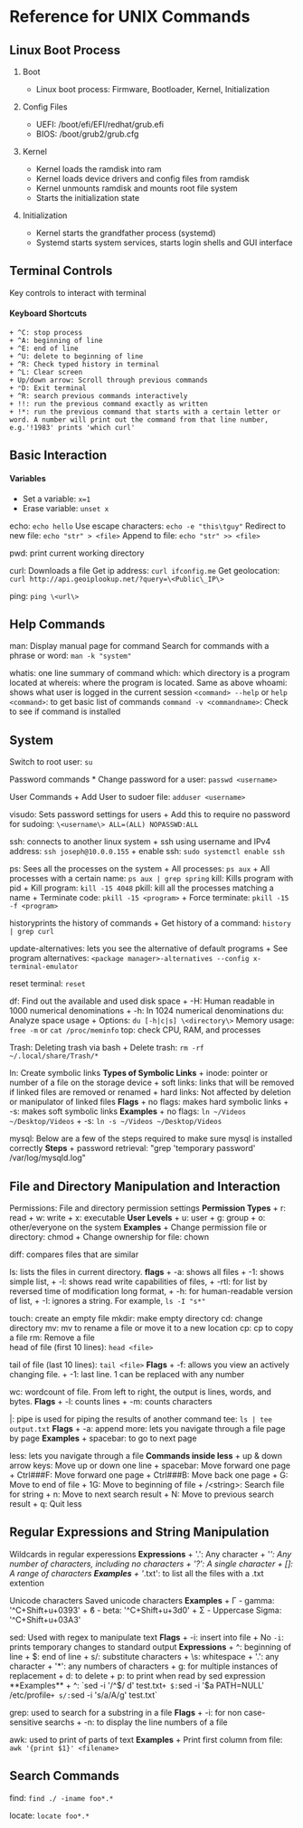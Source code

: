# Reference for UNIX Commands

## Linux Boot Process
1. Boot
	+ Linux boot process: Firmware, Bootloader, Kernel, Initialization

2. Config Files
	+ UEFI: /boot/efi/EFI/redhat/grub.efi
	+ BIOS: /boot/grub2/grub.cfg

3. Kernel
	+ Kernel loads the ramdisk into ram
	+ Kernel loads device drivers and config files from ramdisk
	+ Kernel unmounts ramdisk and mounts root file system
	+ Starts the initialization state

4. Initialization
	+ Kernel starts the grandfather process (systemd)
	+ Systemd starts system services, starts login shells and GUI interface

## Terminal Controls
Key controls to interact with terminal
#### Keyboard Shortcuts
	+ ^C: stop process
	+ ^A: beginning of line
	+ ^E: end of line
	+ ^U: delete to beginning of line
	+ ^R: Check typed history in terminal
	+ ^L: Clear screen
	+ Up/down arrow: Scroll through previous commands	
	+ ⌃D: Exit terminal
	+ ^R: search previous commands interactively
	+ !!: run the previous command exactly as written
	+ !*: run the previous command that starts with a certain letter or word. A number will print out the command from that line number, e.g.'!1983' prints 'which curl'

## Basic Interaction

#### Variables
* Set a variable: `x=1`
* Erase variable: `unset x`

echo: `echo hello`
Use escape characters: `echo -e "this\tguy"`
Redirect to new file: `echo "str" > <file>`
Append to file: `echo "str" >> <file>`

pwd: print current working directory

curl: Downloads a file
Get ip address: `curl ifconfig.me`
Get geolocation: `curl http://api.geoiplookup.net/?query=\<Public\_IP\>`

ping: `ping \<url\>`

## Help Commands
man: Display manual page for command
Search for commands with a phrase or word: `man -k "system"`

whatis: one line summary of command
which: which directory is a program located at
whereis: where the program is located. Same as above
whoami: shows what user is logged in the current session
`<command> --help` or `help <command>`: to get basic list of commands
`command -v <commandname>`: Check to see if command is installed

## System
Switch to root user: `su`

Password commands
	* Change password for a user: `passwd <username>`
	
User Commands
	+ Add User to sudoer file: `adduser <username>`

visudo: Sets password settings for users
	+ Add this to require no password for sudoing: `\<username\> ALL=(ALL) NOPASSWD:ALL`

ssh: connects to another linux system
	+ ssh using username and IPv4 address: `ssh joseph@10.0.0.155`
	+ enable ssh: `sudo systemctl enable ssh`

ps: Sees all the processes on the system
	+ All processes: `ps aux`
	+ All processes with a certain name:  `ps aux | grep spring`
kill: Kills program with pid
	+ Kill program:	`kill -15 4048`
pkill: kill all the processes matching a name
	+ Terminate code: `pkill -15 <program>` 
	+ Force terminate: `pkill -15 -f <program>`
	
historyprints the history of commands
	+ Get history of a command: `history | grep curl`

update-alternatives: lets you see the alternative of default programs
	+ See program alternatives: `<package manager>-alternatives --config x-terminal-emulator`

reset terminal: `reset`

df: Find out the available and used disk space
	+ -H: Human readable in 1000 numerical denominations
	+ -h: In 1024 numerical denominations
du: Analyze space usage
	+ Options: `du [-h|c|s] \<directory\>`
Memory usage: `free -m` or `cat /proc/meminfo`
top: check CPU, RAM, and processes

Trash: Deleting trash via bash
	+ Delete trash: `rm -rf ~/.local/share/Trash/*`

ln: Create symbolic links
	**Types of Symbolic Links**
	+ inode: pointer or number of a file on the storage device
	+ soft links: links that will be removed if linked files are removed or renamed
	+ hard links: Not affected by deletion or manipulator of linked files
	**Flags**
	+ no flags: makes hard symbolic links
	+ -s: makes soft symbolic links
	**Examples**
	+ no flags: `ln ~/Videos ~/Desktop/Videos`
	+ -s: `ln -s ~/Videos ~/Desktop/Videos`

mysql: Below are a few of the steps required to make sure mysql is installed correctly
	**Steps**
	+ password retrieval: "grep 'temporary password' /var/log/mysqld.log"

## File and Directory Manipulation and Interaction
Permissions: File and directory permission settings
	**Permission Types**
	+ r: read
	+ w: write
	+ x: executable
	**User Levels**
	+ u: user
	+ g: group
	+ o: other/everyone on the system
	**Examples**
	+ Change permission file or directory: chmod <filename>
	+ Change ownership for file: chown <username> <filename>

diff: compares files that are similar

ls: lists the files in current directory.
	**flags**
	+ -a:	 shows all files
	+ -1:	 shows simple list, 
	+ -l:	 shows read write capabilities of files, 
	+ -rtl:	 for list by reversed time of modification long format, 
	+ -h:	 for human-readable version of list, 
	+ -I: ignores a string. For example, `ls -I "s*"`

touch: create an empty file
mkdir: make empty directory
cd: change directory
mv: mv to rename a file or move it to a new location
cp: cp to copy a file
rm: Remove a file                        
head of file (first 10 lines): `head <file>`

tail of file (last 10 lines): `tail <file>` 
	**Flags**
	+ -f:	allows you view an actively changing file.
	+ -1:	last line. 1 can be replaced with any number

wc: wordcount of file. From left to right, the output is lines, words, and bytes.
	**Flags**
	+ -l: counts lines
	+ -m: counts characters

|: pipe is used for piping the results of another command
tee: `ls | tee output.txt`
	**Flags**
	+ -a: append
more: lets you navigate through a file page by page
	**Examples**
	+ spacebar: to go to next page

less: lets you navigate through a file
	**Commands inside less**
	+ up & down arrow keys:	Move up or down one line
	+ spacebar:		Move forward one page
	+ Ctrl###F:			Move forward one page
	+ Ctrl###B:			Move back one page
	+ G:			Move to end of file
	+ 1G:			Move to beginning of file
	+ /\<string\>:		Search file for string
	+ n:			Move to next search result
	+ N:			Move to previous search result
	+ q:			Quit less

## Regular Expressions and String Manipulation

Wildcards in regular experessions
	**Expressions**
	+ '.': Any character
	+ '*': Any number of characters, including no characters
	+  '?': A single character
	+  []:  A range of characters
	**Examples**
	+ '*.txt': to list all the files with a .txt extention

Unicode characters
Saved unicode characters
	**Examples**
	+ Γ - gamma: '^C+Shift+u+0393'
	+ ϐ - beta: '^C+Shift+u+3d0'
	+ Σ - Uppercase Sigma: '^C+Shift+u+03A3'

sed: Used with regex to manipulate text
	**Flags**
	+ -i: insert into file
	+ No `-i`: prints temporary changes to standard output
	**Expressions**
	+ ^: beginning of line
	+ $: end of line
	+ s/: substitute characters
	+ \s: whitespace
	+ '.': any character
	+ '*': any numbers of characters
	+ g: for multiple instances of replacement
	+ d: to delete
	+ p: to print when read by sed expression
	**Examples**
	+ ^: `sed -i '/^$/ d' test.txt`
	+ $: `sed -i '$a PATH=NULL' /etc/profile`
	+ s/: `sed -i 's/a/A/g' test.txt`	 

grep: used to search for a substring in a file
	**Flags**
	+ -i:	for non case-sensitive searchs
	+ -n:	to display the line numbers of a file

awk: used to print of parts of text
	**Examples**
	+ Print first column from file: `awk '{print $1}' <filename>`

## Search Commands
find: `find ./ -iname foo*.*`

locate: `locate foo*.*`

